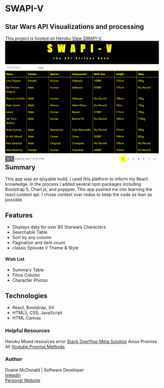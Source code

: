 # SWAPI-V
## Star Wars API Visualizations and processing

This project is hosted on Heroku [View SWAPI-V](https://swapi-v.herokuapp.com/).
<img align="right" src="screenshot.png" height="400">

## Summary

This app was an ejoyable build. I used this platform to inform my React knowledge. In the process I added several npm packages including Bootstrap 5, Chart.js, and poppper. This app pushed me into learning the react context api. I chose context over redux to keep the code as lean as possible.

## Features

<ul>
  <li> Displays data for over 80 Starwars Characters
  <li> Searchable Table
  <li> Sort by any column
  <li> Pagination and item count
  <li> classic Episode V Theme & Style
</ul>


#### Wish List

<ul>
  <li> Summary Table
  <li> Films Column
  <li> Character Photos
</ul>

## Technologies

<ul>
  <li> React, Bootstrap, Git
  <li> HTML5, CSS, JavaScript
  <li> HTML Canvas
</ul>

### Helpful Resources

Heroku Mixed resources error [Stack Overflow Meta Solution](https://stackoverflow.com/questions/65044736/mixed-content-error-on-react-project-using-swapi-star-wars-api)
Axios Promise All [Youtube Promise Methods](https://www.youtube.com/watch?v=B-Qd60jF1NY)


### Author

Duane McDonald | Software Developer <br />
<a href="https://www.linkedin.com/in/duane-mcdonald-48a90136">linkedIn</a> <br />
<a href="https://www.DuaneMcDonald.com">Personal Website</a> <br />





